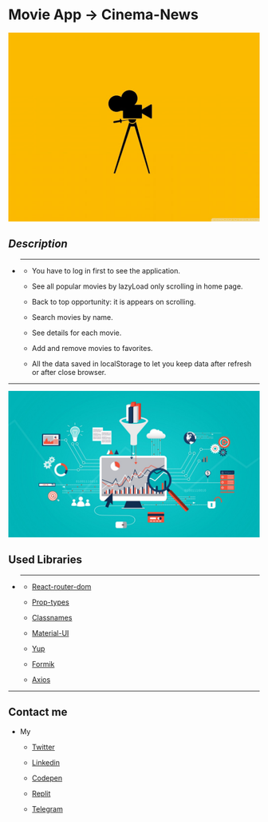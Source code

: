 # Movie App -> Cinema-News

![Cinema-News](./src/assets/readme/cinemaBackground.jpg)

_Description_
---

* ---

    * You have to log in first to see the application.

    * See all popular movies by lazyLoad only scrolling in home page.

    * Back to top opportunity: it is appears on scrolling.

    * Search movies by name.

    * See details for each movie.

    * Add and remove movies to favorites.

    * All the data saved in localStorage to let you keep data after refresh or after close browser.

---

![Cinema-News](./src/assets/readme/libraries.jpeg)

## Used Libraries

* ---

    * [React-router-dom](https://reactrouter.com/web/guides/quick-start)

    * [Prop-types](https://www.npmjs.com/package/prop-types)

    * [Classnames](https://www.npmjs.com/package/classnames)

    * [Material-UI](https://material-ui.com/ru/)

    * [Yup](https://yup.com/)

    * [Formik](https://formik.org/)

    * [Axios](https://www.npmjs.com/package//axios)

---

## Contact me

* My

    * [Twitter](https://twitter.com/nersisyan_karl)

    * [Linkedin](https://www.linkedin.com/in/karlen-nersisyan/)

    * [Codepen](https://codepen.io/karlennersisyan/)

    * [Replit](https://replit.com/@KarlenNersisyan)

    * [Telegram](https://t.me/NKarlen)